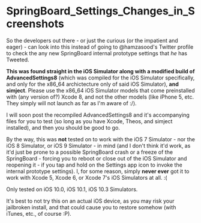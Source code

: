 # SpringBoard_Settings_Changes_in_Screenshots
So the developers out there - or just the curious (or the impatient and eager) - can look into this instead of going to @hamzasood's Twitter profile to check the any new SpringBoard internal prototype settings that *he* has Tweeted.

**This was found straight in the iOS Simulator along with a modified build of AdvancedSettings8** (which was compiled for the iOS Simulator specifically, and only for the x86_64 archictecture only of said iOS Simulator), **and simject**. Please use the x86_64 iOS Simulator models that come preinstalled with (any version of?) Xcode 8, and not the other models (like iPhone 5, etc. They simply will not launch as far as I'm aware of :/).

I will soon post the recompiled AdvancedSettings8 and it's accompanying files for you to test (so long as you have Xcode, Theos, and simject installed), and then you should be good to go.

By the way, this was **not** tested on to work with the iOS 7 Simulator - nor the iOS 8 Simulator, or iOS 9 Simulator - in mind (and I don't think it'd work, as it'd just be prone to a possible SpringBoard crash or a freeze of the SpringBoard - forcing you to reboot or close out of the iOS Simulator and reopening it - if you tap and hold on the Settings app icon to invoke the internal prototype settings). I, for some reason, simply **never ever** got it to work with Xcode 5, Xcode 6, or Xcode 7's iOS Simulators at all. :(

Only tested on iOS 10.0, iOS 10.1, iOS 10.3 Simulators.

It's best to not try this on an actual iOS device, as you may risk your jailbroken install, and that could cause you to restore somehow (with iTunes, etc., of course :P).
